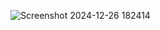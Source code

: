 ![Screenshot 2024-12-26 182414](https://github.com/user-attachments/assets/a09ed68e-3c1c-4f1b-8671-765b338d2bd3)
